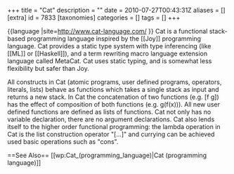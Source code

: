 +++
title = "Cat"
description = ""
date = 2010-07-27T00:43:31Z
aliases = []
[extra]
id = 7833
[taxonomies]
categories = []
tags = []
+++

{{language
|site=http://www.cat-language.com/
}}
Cat is a functional stack-based programming language inspired by the [[Joy]] programming language. Cat provides a static type system with type inferencing (like [[ML]] or [[Haskell]]), and a term rewriting macro language extension language called MetaCat. Cat uses static typing, and is somewhat less flexibility but safer than Joy.

All constructs in Cat (atomic programs, user defined programs, operators, literals, lists) behave as functions which takes a single stack as input and returns a new stack. In Cat the concatenation of two functions (e.g. [f g]) has the effect of composition of both functions (e.g. g(f(x))). All new user defined functions are defined as lists of functions. Cat not only has no variable declaration, there are no argument declarations. Cat also lends itself to the higher order functional programming: the lambda operation in Cat is the list construction operator "[...]" and currying can be achieved used basic operations such as "cons".

==See Also==
[[wp:Cat_(programming_language)|Cat (programming language)]]
